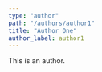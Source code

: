 ```yaml
---
type: "author"
path: "/authors/author1"
title: "Author One"
author_label: author1
---
```


This is an author.
